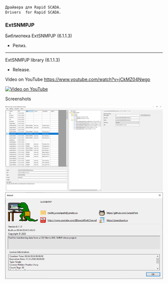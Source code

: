 	Драйвера для Rapid SCADA.
	Drivers  for Rapid SCADA.


	
### ExtSNMPJP

Библиотека ExtSNMPJP (6.1.1.3)
- Релиз.
---------------------------------------------------------------------------

ExtSNMPJP  library (6.1.1.3)
- Release.


Video on YouTube 
https://www.youtube.com/watch?v=jCkMZ04Nwgo


[![Video on YouTube](https://img.youtube.com/vi/jCkMZ04Nwgo/0.jpg)](https://www.youtube.com/watch?v=jCkMZ04Nwgo)

Screenshots

![ExtSNMPJP](https://raw.githubusercontent.com/JurasskPark/RapidScada_v6/master/SharewareDrivers/ScadaAdmin/SNMPJP/Source/ExtSNMPJP_001.png) ![ExtSNMPJP](https://raw.githubusercontent.com/JurasskPark/RapidScada_v6/master/SharewareDrivers/ScadaAdmin/SNMPJP/Source/ExtSNMPJP_002.png)
